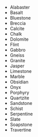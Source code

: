- Alabaster
- Basalt
- Bluestone
- Breccia
- Calcite
- Chalk
- Dolomite
- Flint
- Gabbro
- Gneiss
- Granite
- Jasper
- Limestone
- Marble
- Obsidian
- Onyx
- Porphyry
- Quartzite
- Sandstone
- Schist
- Serpentine
- Slate
- Soapstone
- Travertine